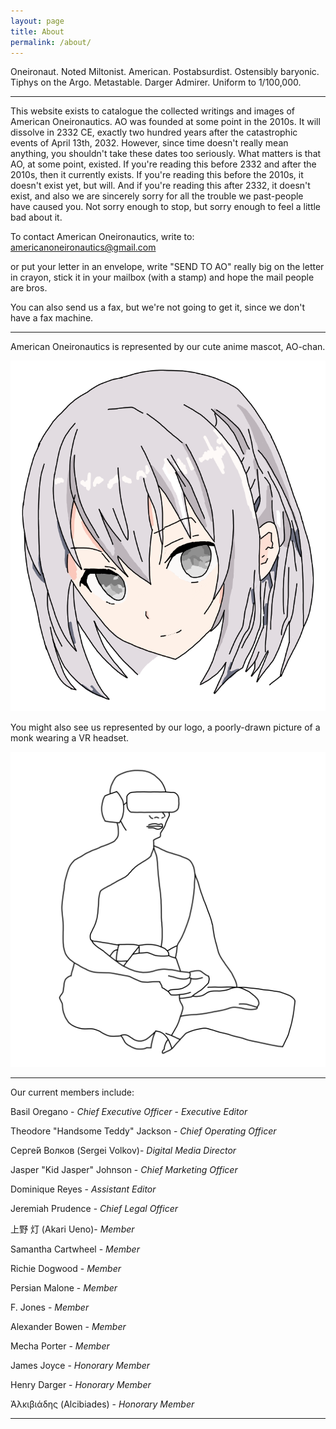 ```yaml
---
layout: page
title: About
permalink: /about/
---
```


Oneironaut. Noted Miltonist. American. Postabsurdist. Ostensibly baryonic. Tiphys on the Argo. Metastable. Darger Admirer. Uniform to 1/100,000.

---

This website exists to catalogue the collected writings and images of American Oneironautics. AO was founded at some point in the 2010s. It will dissolve in 2332 CE, exactly two hundred years after the catastrophic events of April 13th, 2032. However, since time doesn&#39;t really mean anything, you shouldn&#39;t take these dates too seriously. What matters is that AO, at some point, existed. If you&#39;re reading this before 2332 and after the 2010s, then it currently exists. If you&#39;re reading this before the 2010s, it doesn&#39;t exist yet, but will. And if you&#39;re reading this after 2332, it doesn&#39;t exist, and also we are sincerely sorry for all the trouble we past-people have caused you. Not sorry enough to stop, but sorry enough to feel a little bad about it.

To contact American Oneironautics, write to: americanoneironautics@gmail.com

or put your letter in an envelope, write &quot;SEND TO AO&quot; really big on the letter in crayon, stick it in your mailbox (with a stamp) and hope the mail people are bros.

You can also send us a fax, but we&#39;re not going to get it, since we don&#39;t have a fax machine.

---

American Oneironautics is represented by our cute anime mascot, AO-chan.

![AO-Chan](/assets/images/AOChan.png)

You might also see us represented by our logo, a poorly-drawn picture of a monk wearing a VR headset.

![AO Logo](/assets/images/AO.png)

---

Our current members include:

Basil Oregano - _Chief Executive Officer_ - _Executive Editor_

Theodore &quot;Handsome Teddy&quot; Jackson - _Chief Operating Officer_

Серге́й Волков (Sergei Volkov)- _Digital Media Director_

Jasper &quot;Kid Jasper&quot; Johnson - _Chief Marketing Officer_

Dominique Reyes - _Assistant Editor_

Jeremiah Prudence - _Chief Legal Officer_

上野 灯 (Akari Ueno)- _Member_

Samantha Cartwheel - _Member_

Richie Dogwood - _Member_

Persian Malone - _Member_

F. Jones - _Member_

Alexander Bowen - _Member_

Mecha Porter - _Member_

James Joyce - _Honorary Member_

Henry Darger - _Honorary Member_

Ἀλκιβιάδης (Alcibiades) - _Honorary Member_

---